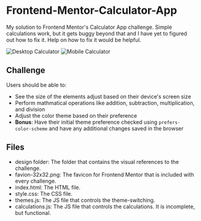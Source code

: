 # Frontend-Mentor-Calculator-App
My solution to Frontend Mentor's Calculator App challenge. Simple calculations work, but it gets buggy beyond that and I have yet to figured out how to fix it. Help on how to fix it would be helpful.

![Desktop Calculator](https://raw.githubusercontent.com/PresidentTree/Frontend-Mentor-Calculator-App/main/Calculator%20App%201.jpeg)
![Mobile Calculator](https://raw.githubusercontent.com/PresidentTree/Frontend-Mentor-Calculator-App/main/Calculator%20App%202.jpeg)
## Challenge
Users should be able to:

- See the size of the elements adjust based on their device's screen size
- Perform mathmatical operations like addition, subtraction, multiplication, and division
- Adjust the color theme based on their preference
- **Bonus**: Have their initial theme preference checked using `prefers-color-scheme` and have any additional changes saved in the browser

## Files

- design folder: The folder that contains the visual references to the challenge.
- favion-32x32.png: The favicon for Frontend Mentor that is included with every challenge.
- index.html: The HTML file.
- style.css: The CSS file.
- themes.js: The JS file that controls the theme-switching.
- calculations.js: The JS file that controls the calculations. It is incomplete, but functional.
